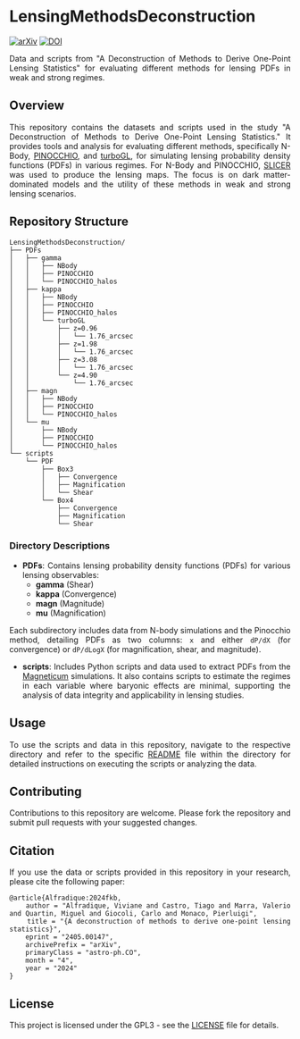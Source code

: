 # LensingMethodsDeconstruction

[![arXiv](https://img.shields.io/badge/arXiv-2405.00147-brightgreen)](https://arxiv.org/abs/2405.00147) [![DOI](https://zenodo.org/badge/790708834.svg)](https://zenodo.org/doi/10.5281/zenodo.11093019)

<div align="justify">

Data and scripts from "A Deconstruction of Methods to Derive One-Point Lensing Statistics" for evaluating different methods for lensing PDFs in weak and strong regimes.

## Overview

This repository contains the datasets and scripts used in the study "A Deconstruction of Methods to Derive One-Point Lensing Statistics." It provides tools and analysis for evaluating different methods, specifically N-Body, [PINOCCHIO](https://github.com/pigimonaco/Pinocchio), and [turboGL](https://github.com/valerio-marra/turboGL), for simulating lensing probability density functions (PDFs) in various regimes. For N-Body and PINOCCHIO, [SLICER](https://github.com/TiagoBsCastro/SLICER) was used to produce the lensing maps. The focus is on dark matter-dominated models and the utility of these methods in weak and strong lensing scenarios. 

## Repository Structure

```plaintext
LensingMethodsDeconstruction/
├── PDFs
│   ├── gamma
│   │   ├── NBody
│   │   ├── PINOCCHIO
│   │   └── PINOCCHIO_halos
│   ├── kappa
│   │   ├── NBody
│   │   ├── PINOCCHIO
│   │   ├── PINOCCHIO_halos
│   │   └── turboGL
│   │       ├── z=0.96
│   │       │   └── 1.76_arcsec
│   │       ├── z=1.98
│   │       │   └── 1.76_arcsec
│   │       ├── z=3.08
│   │       │   └── 1.76_arcsec
│   │       └── z=4.90
│   │           └── 1.76_arcsec
│   ├── magn
│   │   ├── NBody
│   │   ├── PINOCCHIO
│   │   └── PINOCCHIO_halos
│   └── mu
│       ├── NBody
│       ├── PINOCCHIO
│       └── PINOCCHIO_halos
└── scripts
    └── PDF
        ├── Box3
        │   ├── Convergence
        │   ├── Magnification
        │   └── Shear
        └── Box4
            ├── Convergence
            ├── Magnification
            └── Shear
```

### Directory Descriptions

- **PDFs**: Contains lensing probability density functions (PDFs) for various lensing observables:
  - **gamma** (Shear)
  - **kappa** (Convergence)
  - **magn** (Magnitude)
  - **mu** (Magnification)
  
Each subdirectory includes data from N-body simulations and the Pinocchio method, detailing PDFs as two columns: `x` and either `dP/dX` (for convergence) or `dP/dLogX` (for magnification, shear, and magnitude).

- **scripts**: Includes Python scripts and data used to extract PDFs from the [Magneticum](https://magneticum.org) simulations. It also contains scripts to estimate the regimes in each variable where baryonic effects are minimal, supporting the analysis of data integrity and applicability in lensing studies.

## Usage

To use the scripts and data in this repository, navigate to the respective directory and refer to the specific [README](./scripts/README.md) file within the directory for detailed instructions on executing the scripts or analyzing the data.

## Contributing

Contributions to this repository are welcome. Please fork the repository and submit pull requests with your suggested changes.

## Citation

If you use the data or scripts provided in this repository in your research, please cite the following paper:
```
@article{Alfradique:2024fkb,
    author = "Alfradique, Viviane and Castro, Tiago and Marra, Valerio and Quartin, Miguel and Giocoli, Carlo and Monaco, Pierluigi",
    title = "{A deconstruction of methods to derive one-point lensing statistics}",
    eprint = "2405.00147",
    archivePrefix = "arXiv",
    primaryClass = "astro-ph.CO",
    month = "4",
    year = "2024"
}
```

## License

This project is licensed under the GPL3 - see the [LICENSE](./LICENSE) file for details.

</div>


